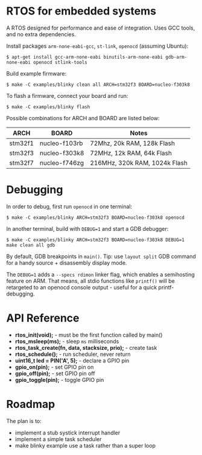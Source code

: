 # RTOS for embedded systems

A RTOS designed for performance and ease of integration. Uses GCC tools,
and no extra dependencies.

Install packages `arm-none-eabi-gcc`, `st-link`, `openocd` (assuming Ubuntu):
  ```console
  $ apt-get install gcc-arm-none-eabi binutils-arm-none-eabi gdb-arm-none-eabi openocd stlink-tools
  ```
Build example firmware:
  ```console
  $ make -C examples/blinky clean all ARCH=stm32f3 BOARD=nucleo-f303k8
  ```
To flash a firmware, connect your board and run:
  ```console
  $ make -C examples/blinky flash
  ```

Possible combinations for ARCH and BOARD are listed below:

| ARCH | BOARD | Notes |
| ---- | ----- | ----- |
| stm32f1 | nucleo-f103rb | 72Mhz, 20k RAM, 128k Flash |
| stm32f3 | nucleo-f303k8 | 72MHz, 12k RAM, 64k Flash |
| stm32f7 | nucleo-f746zg | 216MHz, 320k RAM, 1024k Flash |

# Debugging

In order to debug, first run `openocd` in one terminal:

```console
$ make -C examples/blinky ARCH=stm32f3 BOARD=nucleo-f303k8 openocd
```

In another terminal, build with `DEBUG=1` and start a GDB debugger:

```console
$ make -C examples/blinky ARCH=stm32f3 BOARD=nucleo-f303k8 DEBUG=1 make clean all gdb
```

By default, GDB breakpoints in `main()`. Tip: use `layout split` GDB command
for a handy source + disassembly display mode.

The `DEBUG=1` adds a `--specs rdimon` linker flag, which enables a semihosting
feature on ARM. That means, all stdio functions like `printf()` will be
retargeted to an openocd console output - useful for a quick printf-debugging.

# API Reference

- **rtos_init(void);** - must be the first function called by main()
- **rtos_msleep(ms);** - sleep `ms` milliseconds
- **rtos_task_create(fn, data, stacksize, prio);** - create task
- **rtos_schedule();** - run scheduler, never return
- **uint16_t led = PIN('A', 5);** - declare a GPIO pin
- **gpio_on(pin);** - set GPIO pin on
- **gpio_off(pin);** - set GPIO pin off
- **gpio_toggle(pin);** - toggle GPIO pin

# Roadmap

The plan is to:
- implement a stub systick interrupt handler
- implement a simple task scheduler
- make blinky example use a task rather than a super loop
